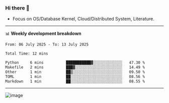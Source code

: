 ### Hi there 👋
<!-- * Daily Meditation via Leetcode/Competitive-Programming. -->
* Focus on OS/Database Kernel, Cloud/Distributed System, Literature.

-------

📊 **Weekly development breakdown**
<!--START_SECTION:waka-->

```txt
From: 06 July 2025 - To: 13 July 2025

Total Time: 12 mins

Python     6 mins          ███████████▓░░░░░░░░░░░░░   47.30 %
Makefile   2 mins          ███▓░░░░░░░░░░░░░░░░░░░░░   14.49 %
Other      1 min           ██▒░░░░░░░░░░░░░░░░░░░░░░   09.50 %
TOML       1 min           ██░░░░░░░░░░░░░░░░░░░░░░░   08.56 %
Markdown   1 min           ██░░░░░░░░░░░░░░░░░░░░░░░   08.55 %
```

<!--END_SECTION:waka-->

-------

<!-- [![Leetcode Stats](https://leetcard.jacoblin.cool/hzhang413?font=Fira+Mono)](https://leetcode.com/fxrc) -->
![image](./cyberpunk-ghost-in-the-shell.gif)
<!--![image](./gis-archive.png)-->
